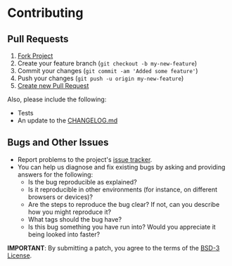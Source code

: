 # Contributing

## Pull Requests

1. [Fork Project](https://help.github.com/articles/fork-a-repo/)
2. Create your feature branch (`git checkout -b my-new-feature`)
3. Commit your changes (`git commit -am 'Added some feature'`)
4. Push your changes (`git push -u origin my-new-feature`)
5. [Create new Pull Request](https://help.github.com/articles/using-pull-requests/#initiating-the-pull-request)

Also, please include the following:

* Tests
* An update to the [CHANGELOG.md](CHANGELOG.MD)

## Bugs and Other Issues

* Report problems to the project's [issue tracker](https://github.com/radify/li3_freshbooks/issues).
* You can help us diagnose and fix existing bugs by asking and providing answers for the following:
    * Is the bug reproducible as explained?
    * Is it reproducible in other environments (for instance, on different browsers or devices)?
    * Are the steps to reproduce the bug clear? If not, can you describe how you might reproduce it?
    * What tags should the bug have?
    * Is this bug something you have run into? Would you appreciate it being looked into faster?

**IMPORTANT**: By submitting a patch, you agree to the terms of the [BSD-3 License](LICENSE).
